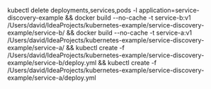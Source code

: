 kubectl delete deployments,services,pods -l application=service-discovery-example &&
docker build --no-cache -t service-b:v1 /Users/david/IdeaProjects/kubernetes-example/service-discovery-example/service-b/ &&
docker build --no-cache -t service-a:v1 /Users/david/IdeaProjects/kubernetes-example/service-discovery-example/service-a/ &&
kubectl create -f /Users/david/IdeaProjects/kubernetes-example/service-discovery-example/service-b/deploy.yml &&
kubectl create -f /Users/david/IdeaProjects/kubernetes-example/service-discovery-example/service-a/deploy.yml
